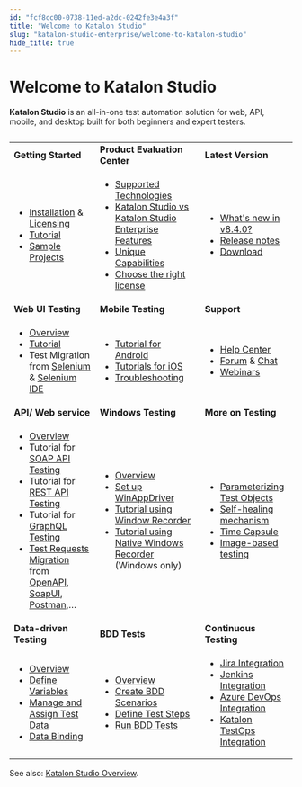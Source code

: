 ```yaml
---
id: "fcf8cc00-0738-11ed-a2dc-0242fe3e4a3f"
title: "Welcome to Katalon Studio"
slug: "katalon-studio-enterprise/welcome-to-katalon-studio"
hide_title: true
---
```


# <a id="id" class="anchor_top_offset"/><a id="ariaid-title1" class="anchor_top_offset"/>Welcome to Katalon Studio

<p xmlns="http://www.w3.org/1999/xhtml" className="p"><strong className="ph b">Katalon Studio</strong> is an all-in-one test automation solution for web, API, mobile, and desktop built for both beginners and expert testers.</p> 
<table xmlns="http://www.w3.org/1999/xhtml" className="table"><caption /><tbody className="tbody"><tr className><td className="entry"><strong className="ph b">Getting Started</strong>       </td><td className="entry"><strong className="ph b">Product Evaluation Center</strong>       </td><td className="entry"><strong className="ph b">Latest Version</strong>       </td></tr><tr className><td className="entry">         <ul className="ul"><li className="li"><a className="xref" href="/docs/katalon-studio-enterprise/set-up-katalon-studio/installation/installation-overview">Installation</a> &amp; <a className="xref" href="/docs/products-and-licenses/katalon-studio-enterprise-and-runtime-engine-licenses/license-overview">Licensing</a>           </li><li className="li"><a className="xref" href="/docs/katalon-studio-enterprise/set-up-katalon-studio/set-up-overview">Tutorial</a>           </li><li className="li"><a className="xref" href="/docs/katalon-studio-enterprise/get-started/sample-projects/sample-projects-overview">Sample Projects</a>           </li></ul>       </td><td className="entry">         <ul className="ul"><li className="li"><a className="xref" href="/docs/katalon-studio-enterprise/release-notes/supported-technologies">Supported Technologies</a>           </li><li className="li"><a className="xref" href="/docs/products-and-licenses/katalon-studio-enterprise-and-runtime-engine-licenses/katalon-studio-vs-katalon-studio-enterprise-features">Katalon Studio vs Katalon Studio Enterprise Features</a>           </li><li className="li"><a className="xref" href="/docs/katalon-studio-enterprise/release-notes/supported-technologies#id_5">Unique Capabilities</a>           </li><li className="li"><a className="xref j-external-link" href="https://www.katalon.com/pricing/" target="_blank">Choose the right license</a></li></ul>       </td><td className="entry">         <ul className="ul"><li className="li"><a className="xref j-external-link" href="https://katalon.com/resources-center/blog/studio-8-4-release" target="_blank">What's new in v8.4.0?</a>           </li><li className="li"><a className="xref" href="/docs/katalon-studio-enterprise/release-notes/version-8.x">Release notes</a>           </li><li className="li"><a className="xref j-external-link" href="https://www.katalon.com/download/" target="_blank">Download</a>           </li></ul>       </td></tr><tr className><td className="entry"><strong className="ph b">Web UI Testing</strong>       </td><td className="entry"><strong className="ph b">Mobile Testing</strong>        </td><td className="entry"><strong className="ph b">Support</strong>       </td></tr><tr className><td className="entry">         <ul className="ul"><li className="li"><a className="xref" href="/docs/katalon-studio-enterprise/test-design/web-test-design/introduction-to-web-testing">Overview</a>           </li><li className="li"><a className="xref" href="/docs/katalon-studio-enterprise/test-design/web-test-design/web-record-and-spy-utilities/record-web-utility">Tutorial</a>           </li><li className="li">Test Migration from <a className="xref" href="/docs/katalon-studio-enterprise/set-up-katalon-studio/migration-from-other-tools/seleniumtestngjunit-migration-to-katalon-studio">Selenium</a> &amp; <a className="xref" href="/docs/katalon-studio-enterprise/set-up-katalon-studio/migration-from-other-tools/import-selenium-ide-version-3-projects">Selenium IDE</a>           </li></ul>       </td><td className="entry">         <ul className="ul"><li className="li"><a className="xref" href="/docs/katalon-studio-enterprise/create-tests-and-projects/configure-test-cases/mobile-testing/android/mobile-android-setup">Tutorial for Android</a>           </li><li className="li"><a className="xref" href="/docs/katalon-studio-enterprise/create-tests-and-projects/configure-test-cases/mobile-testing/ios/mobile-ios-setup-real-devices">Tutorials for iOS</a>           </li><li className="li"><a className="xref" href="/docs/katalon-studio-enterprise/error-management/troubleshooting/troubleshoot-mobile-automated-testing/troubleshooting-automated-mobile-testing-overview">Troubleshooting</a>           </li></ul>       </td><td className="entry">         <ul className="ul"><li className="li"><a className="xref j-external-link" href="https://katalonsupport.force.com/katalonhelpcenter/s/" target="_blank">Help Center</a>           </li><li className="li"><a className="xref j-external-link" href="https://forum.katalon.com/" target="_blank">Forum</a> &amp; <a className="xref j-external-link" href="https://gitter.im/katalon-studio/Lobby" target="_blank">Chat</a>           </li><li className="li"><a className="xref j-external-link" href="https://www.katalon.com/webinars/" target="_blank">Webinars</a>           </li></ul>       </td></tr><tr className><td className="entry"><strong className="ph b">API/ Web service</strong>       </td><td className="entry"><strong className="ph b">Windows Testing</strong>       </td><td className="entry"><strong className="ph b">More on Testing</strong>       </td></tr><tr className><td className="entry">         <ul className="ul"><li className="li"><a className="xref" href="/docs/katalon-studio-enterprise/test-design/web-services-test-design/introduction-to-api-testing">Overview</a></li><li className="li">Tutorial for <a className="xref" href="/docs/katalon-studio-enterprise/test-design/web-services-test-design/soap-request">SOAP API Testing</a></li><li className="li">Tutorial for <a className="xref" href="/docs/katalon-studio-enterprise/test-design/web-services-test-design/rest-request">REST API Testing</a></li><li className="li">Tutorial for <a className="xref" href="/docs/katalon-studio-enterprise/test-design/web-services-test-design/graphql">GraphQL Testing</a></li><li className="li"><a className="xref" href="/docs/katalon-studio-enterprise/test-design/web-services-test-design/introduction-to-web-services-test-object">Test Requests Migration</a> from <a className="xref" href="/docs/katalon-studio-enterprise/test-design/web-services-test-design/import-web-service-objects/import-rest-api-with-openapi-specification-3.0">OpenAPI</a>, <a className="xref" href="/docs/katalon-studio-enterprise/test-design/web-services-test-design/import-web-service-objects/import-web-service-requests-from-soapui">SoapUI</a>, <a className="xref" href="/docs/katalon-studio-enterprise/test-design/web-services-test-design/import-web-service-objects/import-restful-from-postman">Postman</a>,…</li></ul>       </td><td className="entry">         <ul className="ul"><li className="li"><a className="xref" href="/docs/katalon-studio-enterprise/test-design/windows-desktop-apps-test-design/introduction-to-desktop-app-testing">Overview</a>           </li><li className="li"><a className="xref" href="/docs/katalon-studio-enterprise/create-tests-and-projects/configure-test-cases/windows-desktop-apps-testing/set-up-winappdriver">Set up WinAppDriver</a>           </li><li className="li"><a className="xref" href="/docs/katalon-studio-enterprise/test-design/windows-desktop-apps-test-design/windows-record-and-spy-utilities/windows-record-tutorials">Tutorial using Window Recorder</a>           </li><li className="li"><a className="xref" href="/docs/katalon-studio-enterprise/test-design/windows-desktop-apps-test-design/windows-record-and-spy-utilities/native-windows-recorder">Tutorial using Native Windows Recorder</a> (Windows only)</li></ul>       </td><td className="entry">         <ul className="ul"><li className="li"><a className="xref" href="/docs/katalon-studio-enterprise/test-design/web-test-design/web-test-objects/parameterize-web-test-objects">Parameterizing Test Objects</a>           </li><li className="li"><a className="xref" href="/docs/katalon-studio-enterprise/test-design/web-test-design/self-healing-tests">Self-healing mechanism</a>           </li><li className="li"><a className="xref" href="/docs/katalon-studio-enterprise/error-management/test-maintenance/fixing-broken-web-test-objects-with-time-capsule">Time Capsule</a>           </li><li className="li"><a className="xref" href="/docs/katalon-studio-enterprise/test-design/web-test-design/web-test-objects/web-image-based-testing">Image-based testing</a>           </li></ul>       </td></tr><tr className><td className="entry"><strong className="ph b">Data-driven Testing</strong>       </td><td className="entry"><strong className="ph b">BDD Tests</strong>       </td><td className="entry"><strong className="ph b">Continuous Testing</strong>       </td></tr><tr className><td className="entry">         <ul className="ul"><li className="li"><a className="xref" href="/docs/katalon-studio-enterprise/test-execution/data-driven-testing/data-driven-testing-with-katalon-studio">Overview</a>           </li><li className="li"><a className="xref" href="/docs/katalon-studio-enterprise/test-execution/data-driven-testing/test-case-variables">Define Variables</a>           </li><li className="li"><a className="xref" href="/docs/katalon-studio-enterprise/test-execution/data-driven-testing/manage-test-data">Manage and Assign Test Data</a>           </li><li className="li"><a className="xref" href="/docs/katalon-studio-enterprise/test-execution/data-driven-testing/run-test-case-with-an-external-data-source">Data Binding</a>           </li></ul>       </td><td className="entry">         <ul className="ul"><li className="li"><a className="xref" href="/docs/katalon-studio-enterprise/test-design/bdd-testing-framework-cucumber-integration/bdd-testing-framework-cucumber-integration-in-katalon-studio">Overview</a>           </li><li className="li"><a className="xref" href="#">Create BDD Scenarios</a>           </li><li className="li"><a className="xref" href="/docs/katalon-studio-enterprise/test-design/bdd-testing-framework-cucumber-integration/bdd-testing-framework-cucumber-integration-in-katalon-studio#id_3">Define Test Steps</a>           </li><li className="li"><a className="xref" href="/docs/katalon-studio-enterprise/test-design/bdd-testing-framework-cucumber-integration/bdd-testing-framework-cucumber-integration-in-katalon-studio#id_6">Run BDD Tests</a>           </li></ul>       </td><td className="entry">         <ul className="ul"><li className="li"><a className="xref" href="/docs/katalon-studio-enterprise/integration/jira-integration/configure-jira-integration-in-katalon-studio">Jira Integration</a>           </li><li className="li"><a className="xref" href="/docs/katalon-runtime-engine/cicd-tools-integration/jenkins-integration/use-katalon-plugins-for-jenkins-integration/use-katalon-plugins-for-jenkins-integration-on-windowsmacos">Jenkins Integration</a>           </li><li className="li"><a className="xref" href="/docs/katalon-runtime-engine/cicd-tools-integration/azure-devops-extension">Azure DevOps Integration</a>           </li><li className="li"><a className="xref" href="/docs/katalon-testops/overview/testops-overview">Katalon TestOps Integration</a>           </li></ul>       </td></tr></tbody></table> 
<p xmlns="http://www.w3.org/1999/xhtml" className="p">See also: <a className="xref" href="/docs/katalon-studio-enterprise/katalon-studio-overview">Katalon Studio Overview</a>.</p> 
